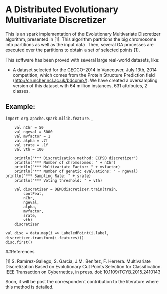 A Distributed Evolutionary Multivariate Discretizer
=====================================================

This is an spark implementation of the Evolutionary Multivariate Discretizer algorithm, presented in [1]. This algorithm partitions the big chromosome into partitions as well as the input data. Then, several GA processes are executed over the partitions to obtain a set of selected points [1].

This software has been proved with several large real-world datasets, like:

- A dataset selected for the GECCO-2014 in Vancouver, July 13th, 2014 competition, which comes from the Protein Structure Prediction field (http://cruncher.ncl.ac.uk/bdcomp/). We have created a oversampling version of this dataset with 64 million instances, 631 attributes, 2 classes.

## Example: 
	import org.apache.spark.mllib.feature._

      	val nChr = 50
      	val ngeval = 5000
      	val mvfactor = 1
      	val alpha = .7f
      	val srate = .1f
      	val vth = 100              
              
      	println("*** Discretization method: ECPSD discretizer")
      	println("*** Number of chromosomes: " + nChr)
      	println("*** Multivariate Factor: " + mvfactor)
      	println("*** Number of genetic evaluations: " + ngeval)
	println("*** Sampling Rate: " + srate) 
      	println("*** Voting threshold: " + vth) 
              
      	val discretizer = DEMDdiscretizer.train(train,
          	contFeat,
          	nChr,
          	ngeval,
          	alpha,
          	mvfactor,
          	srate,
          	vth) 
      	discretizer
	
	val disc = data.map(i => LabeledPoint(i.label, discretizer.transform(i.features)))
	disc.first()
        

##References

[1] S. Ramírez-Gallego, S. García, J.M. Benítez, F. Herrera. Multivariate Discretization Based on Evolutionary Cut Points Selection for Classification. IEEE Transaction on Cybernetics, in press. doi: 10.1109/TCYB.2015.2410143

Soon, it will be post the correspondent contribution to the literature where this method is detailed.
